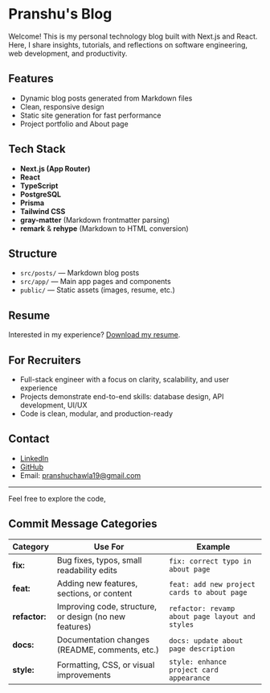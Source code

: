 
# Pranshu's Blog

Welcome! This is my personal technology blog built with Next.js and React. Here, I share insights, tutorials, and reflections on software engineering, web development, and productivity.

## Features

- Dynamic blog posts generated from Markdown files
- Clean, responsive design
- Static site generation for fast performance
- Project portfolio and About page

## Tech Stack

- **Next.js (App Router)**
- **React**
- **TypeScript**
- **PostgreSQL**
- **Prisma**
- **Tailwind CSS**
- **gray-matter** (Markdown frontmatter parsing)
- **remark** & **rehype** (Markdown to HTML conversion)

## Structure

- `src/posts/` — Markdown blog posts
- `src/app/` — Main app pages and components
- `public/` — Static assets (images, resume, etc.)


## Resume

Interested in my experience? [Download my resume](https://pranshublog-rho.vercel.app/softwareEngineerPranshuChawlaResume2025.docx.pdf).

## For Recruiters

- Full-stack engineer with a focus on clarity, scalability, and user experience
- Projects demonstrate end-to-end skills: database design, API development, UI/UX
- Code is clean, modular, and production-ready

## Contact

- [LinkedIn](https://www.linkedin.com/in/pranshu-chawla-/)
- [GitHub](https://github.com/RayFrightener)
- Email: pranshuchawla19@gmail.com

---

Feel free to explore the code,

## Commit Message Categories

| Category   | Use For                                           | Example                                      |
|------------|---------------------------------------------------|----------------------------------------------|
| **fix:**   | Bug fixes, typos, small readability edits         | `fix: correct typo in about page`            |
| **feat:**  | Adding new features, sections, or content         | `feat: add new project cards to about page`  |
| **refactor:** | Improving code, structure, or design (no new features) | `refactor: revamp about page layout and styles` |
| **docs:**  | Documentation changes (README, comments, etc.)    | `docs: update about page description`        |
| **style:** | Formatting, CSS, or visual improvements           | `style: enhance project card appearance`     |